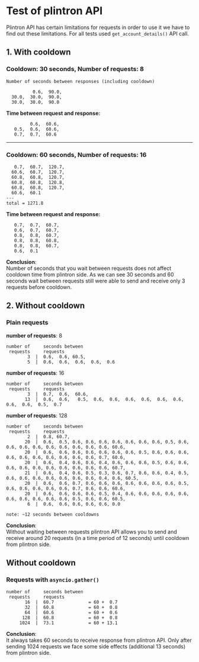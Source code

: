 # Test of plintron API

Plintron API has certain limitations for requests in order to use it we have to find out these limitations. For all tests used `get_account_details()` API call.

## 1. With cooldown

### Cooldown: 30 seconds, Number of requests: 8
```
Number of seconds between responses (including cooldown)

          0.6,  90.0,
  30.0,  30.0,  90.0,
  30.0,  30.0,  90.0
```

**Time between request and response:**
```
         0.6,  60.6,
   0.5,  0.6,  60.6,
   0.7,  0.7,  60.6
```
---
### Cooldown: 60 seconds, Number of requests: 16
```
   0.7,  60.7,  120.7,
  60.6,  60.7,  120.7,
  60.8,  60.8,  120.7,
  60.8,  60.8,  120.8,
  60.8,  60.8,  120.7,
  60.6,  60.1
---
total = 1271.8
```
**Time between request and response:**
```
   0.7,  0.7,  60.7,
   0.6,  0.7,  60.7,
   0.8,  0.8,  60.7,
   0.8,  0.8,  60.8,
   0.8,  0.8,  60.7,
   0.6,  0.1
```
**Conclusion**:  
Number of seconds that you wait between requests does not affect cooldown time from plintron side.
As we can see 30 seconds and 60 seconds wait between requests still were able to send and receive only 3 requests before cooldown.

## 2. Without cooldown
### Plain requests
**number of requests**: 8  
```
number of     seconds between
 requests     requests
        3  |  0.6,  0.6, 60.5,
        5  |  0.6,  0.6,  0.6,  0.6,  0.6
```

**number of requests**: 16  
```
number of     seconds between
 requests     requests
        3  |  0.7,  0.6,  60.6,
       13  |  0.6,  0.6,   0.5,  0.6,  0.6,  0.6,  0.6,  0.6,  0.6,  0.6,  0.6,  0.5,  0.7
```

**number of requests**: 128  
```
number of     seconds between
 requests     requests
        2  |  0.8, 60.7,
       20  |  0.6,  0.5, 0.6, 0.6, 0.6, 0.6, 0.6, 0.6, 0.6, 0.5, 0.6, 0.6, 0.6, 0.6, 0.6, 0.6, 0.6, 0.6, 0.6, 60.6,
       20  |  0.6,  0.6, 0.6, 0.6, 0.6, 0.6, 0.6, 0.5, 0.6, 0.6, 0.6, 0.6, 0.6, 0.6, 0.6, 0.6, 0.6, 0.6, 0.7, 60.6,
       20  |  0.6,  0.4, 0.6, 0.6, 0.4, 0.6, 0.6, 0.6, 0.5, 0.6, 0.6, 0.6, 0.6, 0.6, 0.6, 0.6, 0.6, 0.6, 0.6, 60.7,
       21  |  0.6,  0.4, 0.6, 0.5, 0.3, 0.6, 0.7, 0.6, 0.6, 0.4, 0.5, 0.6, 0.6, 0.6, 0.6, 0.6, 0.6, 0.6, 0.4, 0.6, 60.5,
       20  |  0.6,  0.6, 0.7, 0.6, 0.6, 0.6, 0.6, 0.6, 0.6, 0.6, 0.5, 0.6, 0.6, 0.6, 0.6, 0.6, 0.7, 0.6, 0.6, 60.6,
       20  |  0.6,  0.6, 0.6, 0.6, 0.5, 0.4, 0.6, 0.6, 0.6, 0.6, 0.6, 0.6, 0.6, 0.6, 0.6, 0.6, 0.5, 0.6, 0.6, 60.5,
        6  |  0.6,  0.6, 0.6, 0.6, 0.6, 0.0
 
note: ~12 seconds between cooldowns
```
**Conclusion**:  
Without waiting between requests plintron API allows you to send and receive around 20 requests (in a time period of 12 seconds) until cooldown from plintron side.


## Without cooldown
### Requests with `asyncio.gather()`

```
number of     seconds between
 requests     requests
       16  |  60.7             = 60 +  0.7
       32  |  60.8             = 60 +  0.8
       64  |  60.6             = 60 +  0.6
      128  |  60.8             = 60 +  0.8
     1024  |  73.1             = 60 + 13.1
```
**Conclusion**:  
It always takes 60 seconds to receive response from plintron API.
Only after sending 1024 requests we face some side effects (additional 13 seconds) from plintron side.
